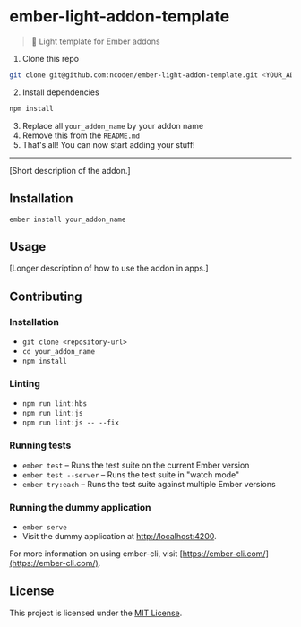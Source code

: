 # ember-light-addon-template
> 👷 Light template for Ember addons

1. Clone this repo
  ```sh
  git clone git@github.com:ncoden/ember-light-addon-template.git <YOUR_ADDON_NAME>
  ```
2. Install dependencies
  ```sh
  npm install
  ```
3. Replace all `your_addon_name` by your addon name
4. Remove this from the `README.md`
5. That's all! You can now start adding your stuff!

---

[Short description of the addon.]

Installation
------------------------------------------------------------------------------

```
ember install your_addon_name
```

Usage
------------------------------------------------------------------------------

[Longer description of how to use the addon in apps.]


Contributing
------------------------------------------------------------------------------

### Installation

* `git clone <repository-url>`
* `cd your_addon_name`
* `npm install`

### Linting

* `npm run lint:hbs`
* `npm run lint:js`
* `npm run lint:js -- --fix`

### Running tests

* `ember test` – Runs the test suite on the current Ember version
* `ember test --server` – Runs the test suite in "watch mode"
* `ember try:each` – Runs the test suite against multiple Ember versions

### Running the dummy application

* `ember serve`
* Visit the dummy application at [http://localhost:4200](http://localhost:4200).

For more information on using ember-cli, visit [https://ember-cli.com/](https://ember-cli.com/).

License
------------------------------------------------------------------------------

This project is licensed under the [MIT License](LICENSE.md).
